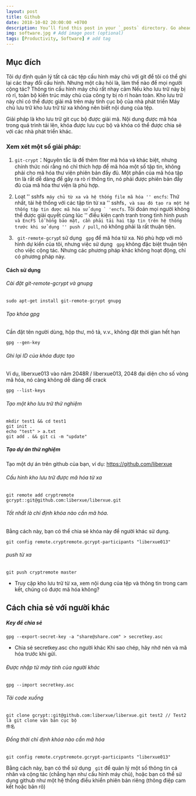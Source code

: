 ```yaml
---
layout: post
title: Github
date: 2018-10-02 20:00:00 +0700
description: You’ll find this post in your `_posts` directory. Go ahead and edit it and re-build the site to see your changes. # Add post description (optional)
img: software.jpg # Add image post (optional)
tags: [Productivity, Software] # add tag
---
```

 
## Mục đích
 
 
Tôi dự định quản lý tất cả các tệp cấu hình máy chủ với git để tôi có thể ghi lại các thay đổi cấu hình. Nhưng một câu hỏi là, làm thế nào để mọi người cộng tác? Thông tin cấu hình máy chủ rất nhạy cảm Nếu kho lưu trữ này bị rò rỉ, toàn bộ kiến ​​trúc máy chủ của công ty bị rò rỉ hoàn toàn. Kho lưu trữ này chỉ có thể được giải mã trên máy tính cục bộ của nhà phát triển Máy chủ lưu trữ kho lưu trữ từ xa không nên biết nội dung của tệp.

Giải pháp là kho lưu trữ git cục bộ được giải mã. Nội dung được mã hóa trong quá trình tải lên, khóa được lưu cục bộ và khóa có thể được chia sẻ với các nhà phát triển khác.

### Xem xét một số giải pháp:

1. ``git-crypt``：Nguyên tắc là để thêm fiter mã hóa và khác biệt, nhưng chính thức nói rằng nó chỉ thích hợp để mã hóa một số tập tin, không phải cho mã hóa thư viện phiên bản đầy đủ. Một phần của mã hóa tập tin là rất dễ dàng để gây ra rò rỉ thông tin, nó phải được phiên bản đầy đủ của mã hóa thư viện là phù hợp.

2. Loạt '' sshfs`` máy chủ từ xa và hệ thống file mã hóa '' encfs``: Thứ nhất, tải hệ thống với các tập tin từ xa '' sshfs``, và sau đó tạo ra một hệ thống tập tin được mã hóa sử dụng ` 'encfs``. Tôi đoán mọi người không thể được giải quyết cùng lúc '' điều kiện cạnh tranh trong tình hình push`` và EncFS lỗ hổng bảo mật, cần phải tải hai tập tin trên hệ thống trước khi sử dụng '' push / pull``, nó không phải là rất thuận tiện.

3. `` git-remote-gcryp``t sử dụng `` gpg`` để mã hóa từ xa. Nó phù hợp với mô hình dự kiến ​​của tôi, nhưng việc sử dụng `` gpg`` không đặc biệt thuận tiện cho việc cộng tác. Nhưng các phương pháp khác không hoạt động, chỉ có phương pháp này.

#### Cách sử dụng


######  Cài đặt git-remote-gcrypt và gnupg
```
sudo apt-get install git-remote-gcrypt gnupg
```
###### Tạo khóa gpg
Cần đặt tên người dùng, hộp thư, mô tả, v.v., không đặt thời gian hết hạn
```
gpg --gen-key
```
###### Ghi lại ID của khóa được tạo

Ví dụ, liberxue013 vào năm 2048R / liberxue013, 2048 đại diện cho số vòng mã hóa, nó càng không dễ dàng để crack
```
gpg --list-keys
```
###### Tạo một kho lưu trữ thử nghiệm
```
mkdir test1 && cd test1
git init .
echo "test" > a.txt
git add . && git ci -m "update"
```
##### Tạo dự án thử nghiệm

Tạo một dự án trên github của bạn, ví dụ: https://github.com/liberxue
######  Cấu hình kho lưu trữ được mã hóa từ xa
```
git remote add cryptremote gcrypt::git@github.com:liberxue/liberxue.git
```
###### Tốt nhất là chỉ định khóa nào cần mã hóa.
 Bằng cách này, bạn có thể chia sẻ khóa này để người khác sử dụng.
```
git config remote.cryptremote.gcrypt-participants "liberxue013"
```
###### push từ xa
```
git push cryptremote master
```
* Truy cập kho lưu trữ từ xa, xem nội dung của tệp và thông tin trong cam kết, chúng có được mã hóa không?

## Cách chia sẻ với người khác


##### Key để chia sẻ
```
gpg --export-secret-key -a "share@share.com" > secretkey.asc
```
- Chia sẻ secretkey.asc cho người khác Khi sao chép, hãy nhớ nén và mã hóa trước khi gửi.

###### Được nhập từ máy tính của người khác
```
gpg --import secretkey.asc
```
###### Tải code xuống
```
git clone gcrypt::git@github.com:liberxue/liberxue.git test2 // Test2 là git clone văn bản cục bộ
件名
```
###### Đồng thời chỉ định khóa nào cần mã hóa

```
git config remote.cryptremote.gcrypt-participants "liberxue013"

```


Bằng cách này, bạn có thể sử dụng `` git`` để quản lý một số thông tin cá nhân và cộng tác (chẳng hạn như cấu hình máy chủ), hoặc bạn có thể sử dụng github như một hệ thống điều khiển phiên bản riêng (thông điệp cam kết hoặc bản rõ)
